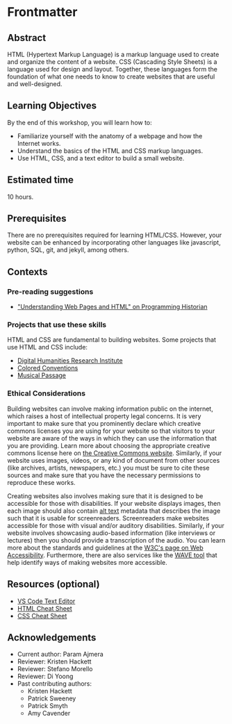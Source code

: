 # Frontmatter

## Abstract

HTML (Hypertext Markup Language) is a markup language used to create and organize the content of a website. CSS (Cascading Style Sheets) is a language used for design and layout. Together, these languages form the foundation of what one needs to know to create websites that are useful and well-designed.

## Learning Objectives

By the end of this workshop, you will learn how to:

- Familiarize yourself with the anatomy of a webpage and how the Internet works.
- Understand the basics of the HTML and CSS markup languages.    
- Use HTML, CSS, and a text editor to build a small website.    
    
## Estimated time

10 hours.

## Prerequisites

There are no prerequisites required for learning HTML/CSS. However, your website can be enhanced by incorporating other languages like javascript, python, SQL, git, and jekyll, among others. 

## Contexts

### Pre-reading suggestions

- ["Understanding Web Pages and HTML" on Programming Historian](https://programminghistorian.org/en/lessons/viewing-html-files)

### Projects that use these skills

HTML and CSS are fundamental to building websites. Some projects that use HTML and CSS include:
- [Digital Humanities Research Institute](https://www.dhinstitutes.org/)
- [Colored Conventions](https://coloredconventions.org/)
- [Musical Passage](http://www.musicalpassage.org/)

### Ethical Considerations

Building websites can involve making information public on the internet, which raises a host of intellectual property legal concerns. It is very important to make sure that you prominently declare which creative commons licenses you are using for your website so that visitors to your website are aware of the ways in which they can use the information that you are providing. Learn more about choosing the appropriate creative commons license here on [the Creative Commons website](https://creativecommons.org/choose/). Similarly, if your website uses images, videos, or any kind of document from other sources (like archives, artists, newspapers, etc.) you must be sure to cite these sources and make sure that you have the necessary permissions to reproduce these works.

Creating websites also involves making sure that it is designed to be accessible for those with disabilities. If your website displays images, then each image should also contain [alt text](https://accessibility.psu.edu/images/alttext/) metadata that describes the image such that it is usable for screenreaders. Screenreaders make websites accessible for those with visual and/or auditory disabilities. Similarly, if your website involves showcasing audio-based information (like interviews or lectures) then you should provide a transcription of the audio. You can learn more about the standards and guidelines at the [W3C's page on Web Accessibility](https://www.w3.org/standards/webdesign/accessibility). Furthermore, there are also services like the [WAVE tool](https://wave.webaim.org/) that help identify ways of making websites more accessible. 

## Resources (optional)

- [VS Code Text Editor](https://code.visualstudio.com/)
- [HTML Cheat Sheet](http://www.simplehtmlguide.com/cheatsheet.php)
- [CSS Cheat Sheet](https://courses.cs.washington.edu/courses/cse154/15sp/cheat-sheets/css-cheat-sheet.pdf)

## Acknowledgements

- Current author: Param Ajmera
- Reviewer: Kristen Hackett
- Reviewer: Stefano Morello
- Reviewer: Di Yoong
- Past contributing authors: 
    - Kristen Hackett
    - Patrick Sweeney
    - Patrick Smyth
    - Amy Cavender
    